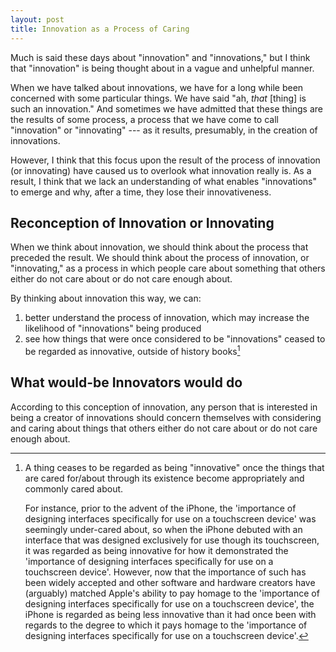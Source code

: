 ```yaml
---
layout: post
title: Innovation as a Process of Caring
---
```


Much is said these days about "innovation" and "innovations," but I think that "innovation" is being thought about in a vague and unhelpful manner.

When we have talked about innovations, we have for a long while been concerned with some particular things. We have said "ah, _that_ [thing] is such an innovation." And sometimes we have admitted that these things are the results of some process, a process that we have come to call "innovation" or "innovating" --- as it results, presumably, in the creation of innovations.

However, I think that this focus upon the result of the process of innovation (or innovating) have caused us to overlook what innovation really is. As a result, I think that we lack an understanding of what enables "innovations" to emerge and why, after a time, they lose their innovativeness.

## Reconception of Innovation or Innovating
When we think about innovation, we should think about the process that preceded the result. We should think about the process of innovation, or "innovating," as a process in which people care about something that others either do not care about or do not care enough about.

By thinking about innovation this way, we can:

1. better understand the process of innovation, which may increase the likelihood of "innovations" being produced
2. see how things that were once considered to be "innovations" ceased to be regarded as innovative, outside of history books[^1]

## What would-be Innovators would do
According to this conception of innovation, any person that is interested in being a creator of innovations should concern themselves with considering and caring about things that others either do not care about or do not care enough about.

[^1]: A thing ceases to be regarded as being "innovative" once the things that are cared for/about through its existence become appropriately and commonly cared about.
	
	For instance, prior to the advent of the iPhone, the 'importance of designing interfaces specifically for use on a touchscreen device' was seemingly under-cared about, so when the iPhone debuted with an interface that was designed exclusively for use though its touchscreen, it was regarded as being innovative for how it demonstrated the 'importance of designing interfaces specifically for use on a touchscreen device'. However, now that the importance of such has been widely accepted and other software and hardware creators have (arguably) matched Apple's ability to pay homage to the 'importance of designing interfaces specifically for use on a touchscreen device', the iPhone is regarded as being less innovative than it had once been with regards to the degree to which it pays homage to the 'importance of designing interfaces specifically for use on a touchscreen device'.
